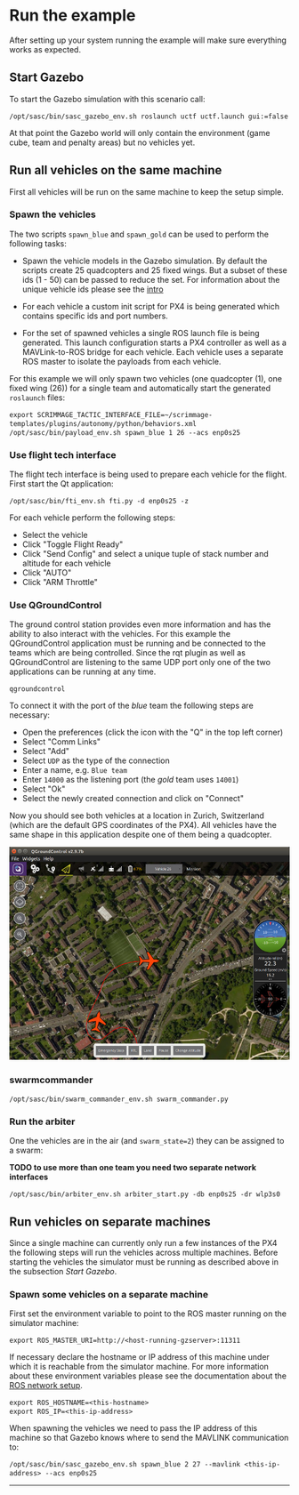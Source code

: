 # Run the example

After setting up your system running the example will make sure everything works as expected.

## Start Gazebo

To start the Gazebo simulation with this scenario call:

```console
/opt/sasc/bin/sasc_gazebo_env.sh roslaunch uctf uctf.launch gui:=false
```

At that point the Gazebo world will only contain the environment (game cube, team and penalty areas) but no vehicles yet.

## Run all vehicles on the same machine

First all vehicles will be run on the same machine to keep the setup simple.

### Spawn the vehicles

The two scripts `spawn_blue` and `spawn_gold` can be used to perform the following tasks:

* Spawn the vehicle models in the Gazebo simulation.
  By default the scripts create 25 quadcopters and 25 fixed wings.
  But a subset of these ids (1 - 50) can be passed to reduce the set.
  For information about the unique vehicle ids please see the [intro](../intro/readme.md)

* For each vehicle a custom init script for PX4 is being generated which contains specific ids and port numbers.

* For the set of spawned vehicles a single ROS launch file is being generated.
  This launch configuration starts a PX4 controller as well as a MAVLink-to-ROS bridge for each vehicle.
  Each vehicle uses a separate ROS master to isolate the payloads from each vehicle.

For this example we will only spawn two vehicles (one quadcopter (1), one fixed wing (26)) for a single team and automatically start the generated `roslaunch` files:

```console
export SCRIMMAGE_TACTIC_INTERFACE_FILE=~/scrimmage-templates/plugins/autonomy/python/behaviors.xml
/opt/sasc/bin/payload_env.sh spawn_blue 1 26 --acs enp0s25
```

### Use flight tech interface

The flight tech interface is being used to prepare each vehicle for the flight.
First start the Qt application:

```console
/opt/sasc/bin/fti_env.sh fti.py -d enp0s25 -z
```

For each vehicle perform the following steps:

* Select the vehicle
* Click "Toggle Flight Ready"
* Click "Send Config" and select a unique tuple of stack number and altitude for each vehicle
* Click "AUTO"
* Click "ARM Throttle"


<!--### 2D visualization

Since the vehicles are so small compared to the environment size it is impossible to observe them all at the same time in Gazebo.
A simplified 2D visualization (which is not to scale) can provide that overview as a `rqt plugin`.
The plugin listens to the mavlink messages of each vehicle:

```console
rqt_uctf
```

The quadcopters are visualized as crosses while the fixed wings are depicted as a circle.

![RQt plugin for UCTF](rqt_uctf.png)
-->

### Use QGroundControl

The ground control station provides even more information and has the ability to also interact with the vehicles.
For this example the QGroundControl application must be running and be connected to the teams which are being controlled.
Since the rqt plugin as well as QGroundControl are listening to the same UDP port only one of the two applications can be running at any time.

```console
qgroundcontrol
```

To connect it with the port of the *blue* team the following steps are necessary:

* Open the preferences (click the icon with the "Q" in the top left corner)
* Select "Comm Links"
* Select "Add"
* Select `UDP` as the type of the connection
* Enter a name, e.g. `Blue team`
* Enter `14000` as the listening port (the *gold* team uses `14001`)
* Select "Ok"
* Select the newly created connection and click on "Connect"

Now you should see both vehicles at a location in Zurich, Switzerland (which are the default GPS coordinates of the PX4).
All vehicles have the same shape in this application despite one of them being a quadcopter.

![QGroundControl showing trajectory](qgroundcontrol.jpg)

### swarmcommander


```console
/opt/sasc/bin/swarm_commander_env.sh swarm_commander.py
```

### Run the arbiter

One the vehicles are in the air (and `swarm_state=2`) they can be assigned to a swarm:

**TODO to use more than one team you need two separate network interfaces**

```console
/opt/sasc/bin/arbiter_env.sh arbiter_start.py -db enp0s25 -dr wlp3s0
```

## Run vehicles on separate machines

Since a single machine can currently only run a few instances of the PX4 the following steps will run the vehicles across multiple machines.
Before starting the vehicles the simulator must be running as described above in the subsection *Start Gazebo*.

### Spawn some vehicles on a separate machine

First set the environment variable to point to the ROS master running on the simulator machine:

```console
export ROS_MASTER_URI=http://<host-running-gzserver>:11311
```

If necessary declare the hostname or IP address of this machine under which it is reachable from the simulator machine.
For more information about these environment variables please see the documentation about the [ROS network setup](http://wiki.ros.org/ROS/NetworkSetup).

```console
export ROS_HOSTNAME=<this-hostname>
export ROS_IP=<this-ip-address>
```

When spawning the vehicles we need to pass the IP address of this machine so that Gazebo knows where to send the MAVLINK communication to:

```console
/opt/sasc/bin/sasc_gazebo_env.sh spawn_blue 2 27 --mavlink <this-ip-address> --acs enp0s25
```

---
